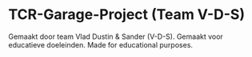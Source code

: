 # TCR-Garage-Project (Team V-D-S)
Gemaakt door team Vlad Dustin &amp; Sander (V-D-S). Gemaakt voor educatieve doeleinden. Made for educational purposes.
